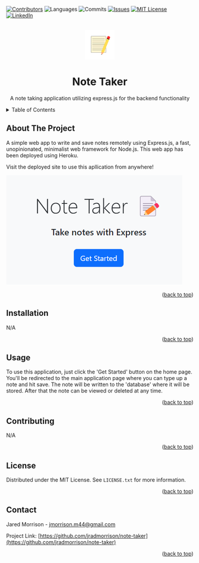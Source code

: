 <!-- Improved compatibility of back to top link: See: https://github.com/othneildrew/Best-README-Template/pull/73 -->
<a name="readme-top"></a>
<!--
*** Thanks for checking out the Best-README-Template. If you have a suggestion
*** that would make this better, please fork the repo and create a pull request
*** or simply open an issue with the tag "enhancement".
*** Don't forget to give the project a star!
*** Thanks again! Now go create something AMAZING! :D
-->



<!-- PROJECT SHIELDS -->
<!--
*** I'm using markdown "reference style" links for readability.
*** Reference links are enclosed in brackets [ ] instead of parentheses ( ).
*** See the bottom of this document for the declaration of the reference variables
*** for contributors-url, forks-url, etc. This is an optional, concise syntax you may use.
*** https://www.markdownguide.org/basic-syntax/#reference-style-links
-->
[![Contributors][contributors-shield]][contributors-url]
![Languages][top-lang-shield]
![Commits][commits-shield]
[![Issues][issues-shield]][issues-url]
[![MIT License][license-shield]][license-url]
[![LinkedIn][linkedin-shield]][linkedin-url]



<!-- PROJECT LOGO -->
<br />
<div align="center">
  <a href="https://github.com/jradmorrison/note-taker">
    <img src="./Assets/notes.jpg" alt="Logo" width="80" height="80">
  </a>

<h1 align="center">Note Taker</h1>

  <p align="center">
    A note taking application utilizing express.js for the backend functionality
  </p>
</div>



<!-- TABLE OF CONTENTS -->
<details>
  <summary>Table of Contents</summary>
  <ol>
    <li><a href="#about-the-project">About The Project</a></li>
    <li><a href="#installation">Installation</a></li>
    <li><a href="#usage">Usage</a></li>
    <li><a href="#contributing">Contributing</a></li>
    <li><a href="#license">License</a></li>
    <li><a href="#contact">Contact</a></li>
  </ol>
</details>



<!-- ABOUT THE PROJECT -->
## About The Project

A simple web app to write and save notes remotely using Express.js, a fast, unopinionated, minimalist web framework for Node.js. This web app has been deployed using Heroku.  

Visit the deployed site to use this apllication from anywhere!

![Screen Shot](./Assets/screenshot.png)

<p align="right">(<a href="#readme-top">back to top</a>)</p>


## Installation

N/A

<p align="right">(<a href="#readme-top">back to top</a>)</p>



<!-- USAGE EXAMPLES -->
## Usage

To use this application, just click the 'Get Started' button on the home page. You'll be redirected to the main application page where you can type up a note and hit save. The note will be written to the 'database' where it will be stored. After that the note can be viewed or deleted at any time.

<p align="right">(<a href="#readme-top">back to top</a>)</p>


<!-- CONTRIBUTING -->
## Contributing

N/A

<p align="right">(<a href="#readme-top">back to top</a>)</p>



<!-- LICENSE -->
## License

Distributed under the MIT License. See `LICENSE.txt` for more information.

<p align="right">(<a href="#readme-top">back to top</a>)</p>



<!-- CONTACT -->
## Contact

Jared Morrison -  jmorrison.m44@gmail.com

Project Link: [https://github.com/jradmorrison/note-taker](https://github.com/jradmorrison/note-taker)

<p align="right">(<a href="#readme-top">back to top</a>)</p>


<!-- MARKDOWN LINKS & IMAGES -->
<!-- https://www.markdownguide.org/basic-syntax/#reference-style-links -->
[contributors-shield]: https://img.shields.io/github/contributors/jradmorrison/note-taker.svg?style=for-the-badge
[contributors-url]: https://github.com/jradmorrison/note-taker/graphs/contributors
[forks-shield]: https://img.shields.io/github/forks/jradmorrison/note-taker.svg?style=for-the-badge
[forks-url]: https://github.com/jradmorrison/note-taker/network/members
[stars-shield]: https://img.shields.io/github/stars/jradmorrison/note-taker.svg?style=for-the-badge
[stars-url]: https://github.com/jradmorrison/note-taker/stargazers
[issues-shield]: https://img.shields.io/github/issues/jradmorrison/note-taker.svg?style=for-the-badge
[issues-url]: https://github.com/jradmorrison/note-taker/issues
[license-shield]: https://img.shields.io/github/license/jradmorrison/note-taker.svg?style=for-the-badge
[license-url]: https://github.com/jradmorrison/note-taker/blob/master/LICENSE.txt
[linkedin-shield]: https://img.shields.io/badge/-LinkedIn-black.svg?style=for-the-badge&logo=linkedin&colorB=555
[linkedin-url]: https://linkedin.com/in/jradmorrison
[product-screenshot]: images/screenshot.png
[Next.js]: https://img.shields.io/badge/next.js-000000?style=for-the-badge&logo=nextdotjs&logoColor=white
[Next-url]: https://nextjs.org/
[React.js]: https://img.shields.io/badge/React-20232A?style=for-the-badge&logo=react&logoColor=61DAFB
[React-url]: https://reactjs.org/
[Vue.js]: https://img.shields.io/badge/Vue.js-35495E?style=for-the-badge&logo=vuedotjs&logoColor=4FC08D
[Vue-url]: https://vuejs.org/
[Angular.io]: https://img.shields.io/badge/Angular-DD0031?style=for-the-badge&logo=angular&logoColor=white
[Angular-url]: https://angular.io/
[Svelte.dev]: https://img.shields.io/badge/Svelte-4A4A55?style=for-the-badge&logo=svelte&logoColor=FF3E00
[Svelte-url]: https://svelte.dev/
[Laravel.com]: https://img.shields.io/badge/Laravel-FF2D20?style=for-the-badge&logo=laravel&logoColor=white
[Laravel-url]: https://laravel.com
[Bootstrap.com]: https://img.shields.io/badge/Bootstrap-563D7C?style=for-the-badge&logo=bootstrap&logoColor=white
[Bootstrap-url]: https://getbootstrap.com
[JQuery.com]: https://img.shields.io/badge/jQuery-0769AD?style=for-the-badge&logo=jquery&logoColor=white
[JQuery-url]: https://jquery.com 
[top-lang-shield]: https://img.shields.io/github/languages/top/jradmorrison/note-taker.svg?style=for-the-badge
[commits-shield]: https://img.shields.io/github/commit-activity/t/jradmorrison/note-taker.svg?style=for-the-badge